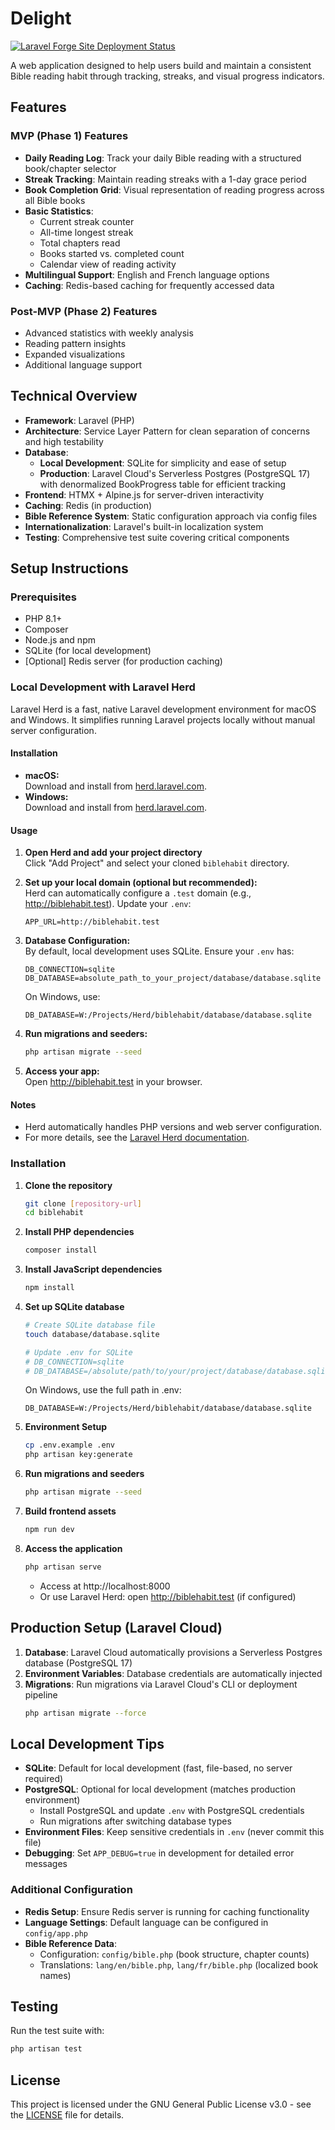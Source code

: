 # Delight

[![Laravel Forge Site Deployment Status](https://img.shields.io/endpoint?url=https%3A%2F%2Fforge.laravel.com%2Fsite-badges%2Fc25df3da-e1dc-4bd9-9f2c-2a0596933e0c%3Fdate%3D1%26label%3D1&style=plastic)](https://forge.laravel.com/servers/940835/sites/2789193)

A web application designed to help users build and maintain a consistent Bible reading habit through tracking, streaks, and visual progress indicators.

## Features

### MVP (Phase 1) Features
- **Daily Reading Log**: Track your daily Bible reading with a structured book/chapter selector
- **Streak Tracking**: Maintain reading streaks with a 1-day grace period
- **Book Completion Grid**: Visual representation of reading progress across all Bible books
- **Basic Statistics**: 
  - Current streak counter
  - All-time longest streak
  - Total chapters read
  - Books started vs. completed count
  - Calendar view of reading activity
- **Multilingual Support**: English and French language options
- **Caching**: Redis-based caching for frequently accessed data

### Post-MVP (Phase 2) Features
- Advanced statistics with weekly analysis
- Reading pattern insights
- Expanded visualizations
- Additional language support

## Technical Overview

- **Framework**: Laravel (PHP)
- **Architecture**: Service Layer Pattern for clean separation of concerns and high testability
- **Database**: 
  - **Local Development**: SQLite for simplicity and ease of setup
  - **Production**: Laravel Cloud's Serverless Postgres (PostgreSQL 17) with denormalized BookProgress table for efficient tracking
- **Frontend**: HTMX + Alpine.js for server-driven interactivity
- **Caching**: Redis (in production)
- **Bible Reference System**: Static configuration approach via config files
- **Internationalization**: Laravel's built-in localization system
- **Testing**: Comprehensive test suite covering critical components

## Setup Instructions

### Prerequisites
- PHP 8.1+
- Composer
- Node.js and npm
- SQLite (for local development)
- [Optional] Redis server (for production caching)

### Local Development with Laravel Herd

Laravel Herd is a fast, native Laravel development environment for macOS and Windows. It simplifies running Laravel projects locally without manual server configuration.

#### Installation

- **macOS:**  
  Download and install from [herd.laravel.com](https://herd.laravel.com/).
- **Windows:**  
  Download and install from [herd.laravel.com](https://herd.laravel.com/).

#### Usage

1. **Open Herd and add your project directory**  
   Click "Add Project" and select your cloned `biblehabit` directory.

2. **Set up your local domain (optional but recommended):**  
   Herd can automatically configure a `.test` domain (e.g., http://biblehabit.test).
   Update your `.env`:
   ```
   APP_URL=http://biblehabit.test
   ```

3. **Database Configuration:**  
   By default, local development uses SQLite. Ensure your `.env` has:
   ```
   DB_CONNECTION=sqlite
   DB_DATABASE=absolute_path_to_your_project/database/database.sqlite
   ```
   On Windows, use:
   ```
   DB_DATABASE=W:/Projects/Herd/biblehabit/database/database.sqlite
   ```

4. **Run migrations and seeders:**  
   ```bash
   php artisan migrate --seed
   ```

5. **Access your app:**  
   Open http://biblehabit.test in your browser.

#### Notes

- Herd automatically handles PHP versions and web server configuration.
- For more details, see the [Laravel Herd documentation](https://herd.laravel.com/docs).

### Installation

1. **Clone the repository**
   ```bash
   git clone [repository-url]
   cd biblehabit
   ```

2. **Install PHP dependencies**
   ```bash
   composer install
   ```

3. **Install JavaScript dependencies**
   ```bash
   npm install
   ```

4. **Set up SQLite database**
   ```bash
   # Create SQLite database file
   touch database/database.sqlite
   
   # Update .env for SQLite
   # DB_CONNECTION=sqlite
   # DB_DATABASE=/absolute/path/to/your/project/database/database.sqlite
   ```
   
   On Windows, use the full path in .env:
   ```
   DB_DATABASE=W:/Projects/Herd/biblehabit/database/database.sqlite
   ```

5. **Environment Setup**
   ```bash
   cp .env.example .env
   php artisan key:generate
   ```

6. **Run migrations and seeders**
   ```bash
   php artisan migrate --seed
   ```

7. **Build frontend assets**
   ```bash
   npm run dev
   ```

8. **Access the application**
   ```bash
   php artisan serve
   ```
   - Access at http://localhost:8000
   - Or use Laravel Herd: open http://biblehabit.test (if configured)

## Production Setup (Laravel Cloud)

1. **Database**: Laravel Cloud automatically provisions a Serverless Postgres database (PostgreSQL 17)
2. **Environment Variables**: Database credentials are automatically injected
3. **Migrations**: Run migrations via Laravel Cloud's CLI or deployment pipeline
   ```bash
   php artisan migrate --force
   ```

## Local Development Tips

- **SQLite**: Default for local development (fast, file-based, no server required)
- **PostgreSQL**: Optional for local development (matches production environment)
  - Install PostgreSQL and update `.env` with PostgreSQL credentials
  - Run migrations after switching database types
- **Environment Files**: Keep sensitive credentials in `.env` (never commit this file)
- **Debugging**: Set `APP_DEBUG=true` in development for detailed error messages

### Additional Configuration

- **Redis Setup**: Ensure Redis server is running for caching functionality
- **Language Settings**: Default language can be configured in `config/app.php`
- **Bible Reference Data**: 
  - Configuration: `config/bible.php` (book structure, chapter counts)
  - Translations: `lang/en/bible.php`, `lang/fr/bible.php` (localized book names)

## Testing

Run the test suite with:
```bash
php artisan test
```

## License

This project is licensed under the GNU General Public License v3.0 - see the [LICENSE](LICENSE) file for details.
